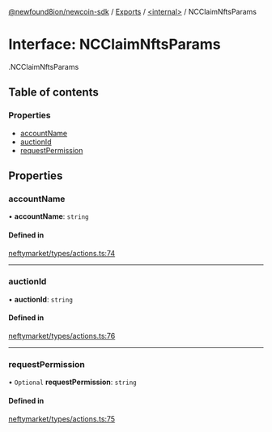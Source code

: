 [@newfound8ion/newcoin-sdk](../README.md) / [Exports](../modules.md) / [<internal\>](../modules/internal_.md) / NCClaimNftsParams

# Interface: NCClaimNftsParams

[<internal>](../modules/internal_.md).NCClaimNftsParams

## Table of contents

### Properties

- [accountName](internal_.NCClaimNftsParams.md#accountname)
- [auctionId](internal_.NCClaimNftsParams.md#auctionid)
- [requestPermission](internal_.NCClaimNftsParams.md#requestpermission)

## Properties

### accountName

• **accountName**: `string`

#### Defined in

[neftymarket/types/actions.ts:74](https://github.com/newfound8ion/newcoin-sdk/blob/86b014f/src/neftymarket/types/actions.ts#L74)

___

### auctionId

• **auctionId**: `string`

#### Defined in

[neftymarket/types/actions.ts:76](https://github.com/newfound8ion/newcoin-sdk/blob/86b014f/src/neftymarket/types/actions.ts#L76)

___

### requestPermission

• `Optional` **requestPermission**: `string`

#### Defined in

[neftymarket/types/actions.ts:75](https://github.com/newfound8ion/newcoin-sdk/blob/86b014f/src/neftymarket/types/actions.ts#L75)

